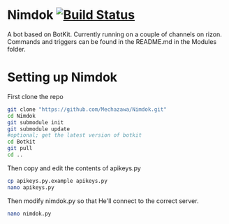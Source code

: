 Nimdok [![Build Status](https://secure.travis-ci.org/Mechazawa/Nimdok.png)](http://travis-ci.org/Mechazawa/Nimdok)
======

A bot based on BotKit. Currently running on a couple of channels on rizon.
Commands and triggers can be found in the README.md in the Modules folder.

Setting up Nimdok
======
First clone the repo
```bash
git clone "https://github.com/Mechazawa/Nimdok.git"
cd Nimdok
git submodule init
git submodule update
#optional; get the latest version of botkit
cd Botkit
git pull
cd ..
```

Then copy and edit the contents of apikeys.py
```bash
cp apikeys.py.example apikeys.py
nano apikeys.py
```

Then modify nimdok.py so that He'll connect to the correct server.
```bash
nano nimdok.py
```
